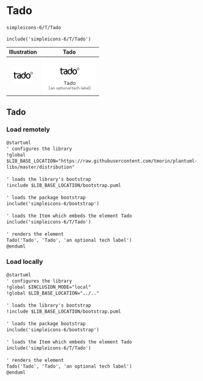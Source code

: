 # Tado


```text
simpleicons-6/T/Tado
```

```text
include('simpleicons-6/T/Tado')
```



| Illustration | Tado |
| :---: | :---: |
| ![illustration for Illustration](../../simpleicons-6/T/Tado.png) | ![illustration for Tado](../../simpleicons-6/T/Tado.Local.png) |




## Tado

### Load remotely
```plantuml
@startuml
' configures the library
!global $LIB_BASE_LOCATION="https://raw.githubusercontent.com/tmorin/plantuml-libs/master/distribution"

' loads the library's bootstrap
!include $LIB_BASE_LOCATION/bootstrap.puml

' loads the package bootstrap
include('simpleicons-6/bootstrap')

' loads the Item which embeds the element Tado
include('simpleicons-6/T/Tado')

' renders the element
Tado('Tado', 'Tado', 'an optional tech label')
@enduml
```

### Load locally
```plantuml
@startuml
' configures the library
!global $INCLUSION_MODE="local"
!global $LIB_BASE_LOCATION="../.."

' loads the library's bootstrap
!include $LIB_BASE_LOCATION/bootstrap.puml

' loads the package bootstrap
include('simpleicons-6/bootstrap')

' loads the Item which embeds the element Tado
include('simpleicons-6/T/Tado')

' renders the element
Tado('Tado', 'Tado', 'an optional tech label')
@enduml
```

